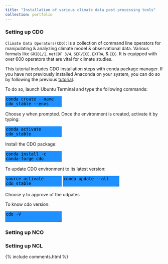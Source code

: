 ```yaml
---
title: "Installation of various climate data post processing tools"
collection: portfolio
---
```

### Setting up CDO

`Climate Data Operators(CDO)`: is a collection of command line operators for manipulating & analyzing climate model & observational data. Various formats like `GRIB1/2`, `netCDF 3/4`, `SERVICE`, `EXTRA`, & `IEG`. It is equipped with over 600 operators that are vital for climate studies. 

This tutorial includes CDO installation steps with conda package manager. If you have not previously installed Anaconda on your system, you can do so by following the previous [tutorial](https://yonsci.github.io/yon_academic//portfolio/portfolio-2/).

To do so, launch Ubuntu Terminal and type the following commands:

<textarea style="border: none;background-color:DodgerBlue;">
conda create --name cdo_stable --envs
</textarea>

Choose y when prompted. Once the environment is created, activate it by typing:

<textarea style="border: none;background-color:DodgerBlue;">
conda activate cdo_stable	
</textarea>

Install the CDO package:

<textarea style="border: none;background-color:DodgerBlue;">
conda install -c conda-forge cdo
</textarea>

To update CDO environment to its latest version:

<textarea style="border: none;background-color:DodgerBlue;">
source activate cdo_stable
</textarea>

<textarea style="border: none;background-color:DodgerBlue;">
conda update --all  
</textarea>

Choose y to approve of the udpates

To know cdo version:
<textarea style="border: none;background-color:DodgerBlue;">
cdo -V 
</textarea>


                                                               
### Setting up NCO

### Setting up NCL

{% include comments.html %}
